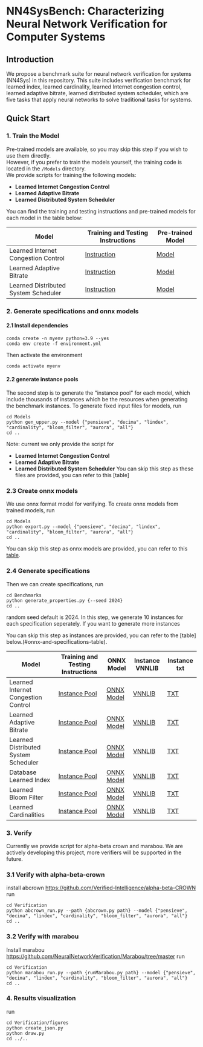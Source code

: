 # NN4SysBench: Characterizing Neural Network Verification for Computer Systems
## Introduction
We propose a benchmark suite for neural network verification for systems 
(NN4Sys) in this repository. This suite includes verification 
benchmark for learned index, learned cardinality, learned Internet congestion
control, learned adaptive bitrate, learned distributed system scheduler, 
which are five tasks that apply neural networks to solve traditional tasks for systems. 


## Quick Start

### 1. Train the Model

Pre-trained models are available, so you may skip this step if you wish to use them directly.  
However, if you prefer to train the models yourself, the training code is located in the `/Models` directory.  
We provide scripts for training the following models:

- **Learned Internet Congestion Control**
- **Learned Adaptive Bitrate**
- **Learned Distributed System Scheduler**

You can find the training and testing instructions and pre-trained models for each model in the table below:

| Model                                  | Training and Testing Instructions                                                                 | Pre-trained Model |
|----------------------------------------|----------------------------------------------------------------------------------------------------|------------------|
| Learned Internet Congestion Control     | [Instruction](https://github.com/shuyilinn/NN4Sys_Benchmark/tree/main/Models/Aurora)               | [Model](https://github.com/shuyilinn/NN4Sys_Benchmark/tree/main/Models/Aurora/gym/results) |
| Learned Adaptive Bitrate               | [Instruction](https://github.com/shuyilinn/NN4Sys_Benchmark/tree/main/Models/Aurora)               | [Model](https://github.com/shuyilinn/NN4Sys_Benchmark/tree/main/Models/Pensieve/results) |
| Learned Distributed System Scheduler   | [Instruction](https://github.com/shuyilinn/NN4Sys_Benchmark/tree/main/Models/Aurora)               | [Model](https://github.com/shuyilinn/NN4Sys_Benchmark/tree/main/Models/Decima/best_models) |






### 2. Generate specifications and onnx models
#### 2.1 Install dependencies
```
conda create -n myenv python=3.9 --yes
conda env create -f environment.yml
```
Then activate the environment
```
conda activate myenv
```



#### 2.2 generate instance pools
The second step is to generate the "instance pool" for each model, which include thousands of instances which be the resources when generating the benchmark instances. 
To generate fixed input files for models, run
```
cd Models
python gen_upper.py --model {"pensieve", "decima", "lindex", "cardinality", "bloom_filter", "aurora", "all"}
cd ..
```
Note: current we only provide the script for 
- **Learned Internet Congestion Control**
- **Learned Adaptive Bitrate**
- **Learned Distributed System Scheduler**
You can skip this step as these files are provided, you can refer to this [table]

### 2.3 Create onnx models
We use onnx format model for verifying. To create onnx models from trained models, run
```
cd Models
python export.py --model {"pensieve", "decima", "lindex", "cardinality", "bloom_filter", "aurora", "all"}
cd ..
```
You can skip this step as onnx models are provided, you can refer to this [table](#onnx-and-specifications-table).

### 2.4 Generate specifications
Then we can create specifications, run

```
cd Benchmarks
python generate_properties.py {--seed 2024}
cd ..
```
random seed default is 2024. 
In this step, we generate 10 instances for each specification seperately. If you want to generate more instances

You can skip this step as instances are provided, you can refer to the [table] below.(#onnx-and-specifications-table).

<a name="onnx-and-specifications-table"></a>

| Model                                  | Training and Testing Instructions                                                                 | ONNX Model                                                                                     |  Instance VNNLIB                                                                                     |  Instance txt                                                                                     |
|----------------------------------------|----------------------------------------------------------------------------------------------------|------------------------------------------------------------------------------------------------|----------------------------------------------------------------------------------------------------------|--------------------------------------------------------------------------------------------------------|
| Learned Internet Congestion Control     | [Instance Pool](https://github.com/shuyilinn/NN4Sys_Benchmark/tree/main/Benchmarks/src/aurora/aurora_resources) | [ONNX Model](https://github.com/shuyilinn/NN4Sys_Benchmark/tree/main/Benchmarks/onnx)           | [VNNLIB](https://github.com/shuyilinn/NN4Sys_Benchmark/tree/main/Benchmarks/vnnlib)                       | [TXT](https://github.com/shuyilinn/NN4Sys_Benchmark/tree/main/Benchmarks/marabou_txt)                   |
| Learned Adaptive Bitrate               | [Instance Pool](https://github.com/shuyilinn/NN4Sys_Benchmark/tree/main/Benchmarks/src/pensieve/pensieve_resources) | [ONNX Model](https://github.com/shuyilinn/NN4Sys_Benchmark/tree/main/Benchmarks/onnx)           | [VNNLIB](https://github.com/shuyilinn/NN4Sys_Benchmark/tree/main/Benchmarks/vnnlib)                       | [TXT](https://github.com/shuyilinn/NN4Sys_Benchmark/tree/main/Benchmarks/marabou_txt)                   |
| Learned Distributed System Scheduler   | [Instance Pool](https://github.com/shuyilinn/NN4Sys_Benchmark/tree/main/Benchmarks/src/decima/decima_resources) | [ONNX Model](https://github.com/shuyilinn/NN4Sys_Benchmark/tree/main/Benchmarks/onnx)           | [VNNLIB](https://github.com/shuyilinn/NN4Sys_Benchmark/tree/main/Benchmarks/vnnlib)                       | [TXT](https://github.com/shuyilinn/NN4Sys_Benchmark/tree/main/Benchmarks/marabou_txt)                   |
| Database Learned Index                 | [Instance Pool](https://github.com/shuyilinn/NN4Sys_Benchmark/tree/main/Benchmarks/src)            | [ONNX Model](https://github.com/shuyilinn/NN4Sys_Benchmark/tree/main/Benchmarks/onnx)           | [VNNLIB](https://github.com/shuyilinn/NN4Sys_Benchmark/tree/main/Benchmarks/vnnlib)                       | [TXT](https://github.com/shuyilinn/NN4Sys_Benchmark/tree/main/Benchmarks/marabou_txt)                   |
| Learned Bloom Filter                   | [Instance Pool](https://github.com/shuyilinn/NN4Sys_Benchmark/tree/main/Benchmarks/src/bloom_filter/bloom_filter_resources) | [ONNX Model](https://github.com/shuyilinn/NN4Sys_Benchmark/tree/main/Benchmarks/onnx)           | [VNNLIB](https://github.com/shuyilinn/NN4Sys_Benchmark/tree/main/Benchmarks/vnnlib)                       | [TXT](https://github.com/shuyilinn/NN4Sys_Benchmark/tree/main/Benchmarks/marabou_txt)                   |
| Learned Cardinalities                  | [Instance Pool](https://github.com/shuyilinn/NN4Sys_Benchmark/tree/main/Benchmarks/src/mscn/mscn_resources) | [ONNX Model](https://github.com/shuyilinn/NN4Sys_Benchmark/tree/main/Benchmarks/onnx)           | [VNNLIB](https://github.com/shuyilinn/NN4Sys_Benchmark/tree/main/Benchmarks/vnnlib)                       | [TXT](https://github.com/shuyilinn/NN4Sys_Benchmark/tree/main/Benchmarks/marabou_txt)                   |









### 3. Verify
Currently we provide script for alpha-beta crown and marabou. We are actively developing this project, more verifiers will be supported in the future.
### 3.1 Verify with alpha-beta-crown
install abcrown https://github.com/Verified-Intelligence/alpha-beta-CROWN
run
```
cd Verification
python abcrown_run.py --path {abcrown.py path} --model {"pensieve", "decima", "lindex", "cardinality", "bloom_filter", "aurora", "all"}
cd ..
```

### 3.2 Verify with marabou
Install marabou https://github.com/NeuralNetworkVerification/Marabou/tree/master
run
```
cd Verification
python marabou_run.py --path {runMarabou.py path} --model {"pensieve", "decima", "lindex", "cardinality", "bloom_filter", "aurora", "all"}
cd ..
```

### 4. Results visualization
run
```
cd Verification/figures
python create_json.py
python draw.py
cd ../..
```